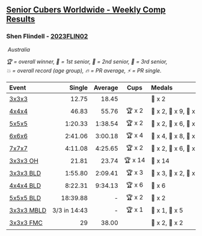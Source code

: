 <style>table {white-space: nowrap;}</style>
<link rel="stylesheet" type="text/css" href="/scw-comp/css/flags.css" />

## [Senior Cubers Worldwide - Weekly Comp Results](/scw-comp/results/)
### Shen Flindell - [2023FLIN02](https://www.worldcubeassociation.org/persons/2023FLIN02)

<i class="flag flag-AU" />&nbsp;Australia

<span style="white-space: nowrap;">🏆 = overall winner</span>, <span style="white-space: nowrap;">🥇 = 1st senior</span>, <span style="white-space: nowrap;">🥈 = 2nd senior</span>, <span style="white-space: nowrap;">🥉 = 3rd senior</span>, <span style="white-space: nowrap;">💥 = overall record (age group)</span>, <span style="white-space: nowrap;">🔥 = PR average</span>, <span style="white-space: nowrap;">⚡ = PR single</span>.

| Event | Single | Average | Cups | Medals | Achievements|
| :-- | --: | --: | :--: | :-- | :-- |
| [3x3x3](333.md) | 12.75 | 18.45 |  | 🥉 x 2 | 🔥 x 4, ⚡ x 3 |
| [4x4x4](444.md) | 46.83 | 55.76 | 🏆 x 2 | 🥇 x 2, 🥈 x 9, 🥉 x 3 | 🔥 x 6, ⚡ x 4 |
| [5x5x5](555.md) | 1:20.33 | 1:38.54 | 🏆 x 2 | 🥇 x 2, 🥈 x 6, 🥉 x 5 | 💥 x 3, 🔥 x 3, ⚡ x 4 |
| [6x6x6](666.md) | 2:41.06 | 3:00.18 | 🏆 x 4 | 🥇 x 4, 🥈 x 8, 🥉 x 2 | 💥 x 2, 🔥 x 3, ⚡ x 3 |
| [7x7x7](777.md) | 4:11.08 | 4:25.65 | 🏆 x 2 | 🥇 x 2, 🥈 x 6, 🥉 x 5 | 💥 x 4, 🔥 x 4, ⚡ x 3 |
| [3x3x3 OH](333oh.md) | 21.81 | 23.74 | 🏆 x 14 | 🥇 x 14 | 💥 x 5, 🔥 x 4, ⚡ x 2 |
| [3x3x3 BLD](333bf.md) | 1:55.80 | 2:09.41 | 🏆 x 3 | 🥇 x 3, 🥈 x 2, 🥉 x 4 | 🔥 x 2, ⚡ x 3 |
| [4x4x4 BLD](444bf.md) | 8:22.31 | 9:34.13 | 🏆 x 6 | 🥇 x 6 | 💥 x 1, 🔥 x 1, ⚡ x 2 |
| [5x5x5 BLD](555bf.md) | 18:39.88 | - | 🏆 x 2 | 🥇 x 2 | ⚡ x 1 |
| [3x3x3 MBLD](333mbf.md) | 3/3 in 14:43 | - | 🏆 x 1 | 🥇 x 1, 🥈 x 5 | ⚡ x 1 |
| [3x3x3 FMC](333fm.md) | 29 | 38.00 |  | 🥈 x 2, 🥉 x 2 | 🔥 x 1, ⚡ x 2 |

<!-- Global site tag (gtag.js) - Google Analytics -->
<script async src="https://www.googletagmanager.com/gtag/js?id=UA-86348435-3"></script>
<script>window.dataLayer = window.dataLayer || []; function gtag() {dataLayer.push(arguments);} gtag('js', new Date()); gtag('config', 'UA-86348435-3');</script>
